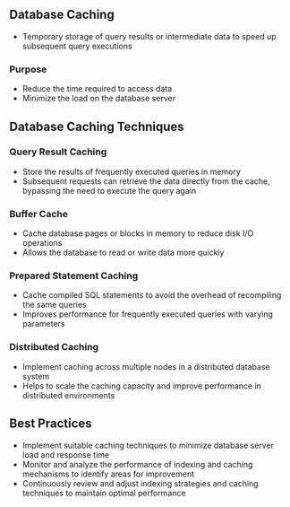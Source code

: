 ## Database Caching
- Temporary storage of query results or intermediate data to speed up subsequent query executions

### Purpose
- Reduce the time required to access data
- Minimize the load on the database server

## Database Caching Techniques

### Query Result Caching
- Store the results of frequently executed queries in memory
- Subsequent requests can retrieve the data directly from the cache, bypassing the need to execute the query again

### Buffer Cache
- Cache database pages or blocks in memory to reduce disk I/O operations
- Allows the database to read or write data more quickly

### Prepared Statement Caching
- Cache compiled SQL statements to avoid the overhead of recompiling the same queries
- Improves performance for frequently executed queries with varying parameters

### Distributed Caching
- Implement caching across multiple nodes in a distributed database system
- Helps to scale the caching capacity and improve performance in distributed environments

## Best Practices
- Implement suitable caching techniques to minimize database server load and response time
- Monitor and analyze the performance of indexing and caching mechanisms to identify areas for improvement
- Continuously review and adjust indexing strategies and caching techniques to maintain optimal performance
